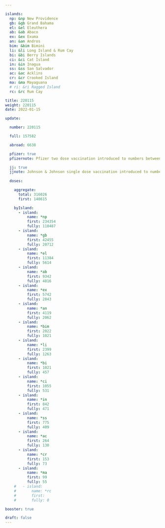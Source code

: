 ```yaml
---

islands:
  np: &np New Providence
  gb: &gb Grand Bahama
  el: &el Eleuthera
  ab: &ab Abaco
  ex: &ex Exuma
  an: &an Andros
  bim: &bim Bimini
  li: &li Long Island & Rum Cay
  bi: &bi Berry Islands
  ci: &ci Cat Island
  in: &in Inagua
  ss: &ss San Salvador
  ac: &ac Acklins
  cr: &cr Crooked Island
  ma: &ma Mayaguana
  # ri: &ri Ragged Island
  rc: &rc Rum Cay

title: 220115
weight: 220115
date: 2022-01-15

update:

  number: 220115

  full: 157582

  abroad: 6638

  pfizer: true
  pfizernote: Pfizer two dose vaccination introduced to numbers between Saturday, Aug 07, 2021 and  Saturday, Aug 14, 2021 period.

  jj: true
  jjnote: Johnson & Johnson single dose vaccination introduced to numbers between Sat, Sep 4, 2021 and Fri, Sep 10, 2021 period.
  
  doses:

    aggregate:
      total: 316026
      first: 148615

    byIsland:
      - island:
          name: *np
          first: 234354
          fully: 110487
      - island:
          name: *gb
          first: 42455
          fully: 20712
      - island:
          name: *el
          first: 11384
          fully: 5614
      - island:
          name: *ab
          first: 9342
          fully: 4816
      - island:
          name: *ex
          first: 5742
          fully: 2843
      - island:
          name: *an
          first: 4119
          fully: 2062
      - island:
          name: *bim
          first: 2022
          fully: 1021
      - island:
          name: *li
          first: 2399
          fully: 1263
      - island:
          name: *bi
          first: 1021
          fully: 457
      - island:
          name: *ci
          first: 1055
          fully: 531
      - island:
          name: *in
          first: 842
          fully: 471
      - island:
          name: *ss
          first: 775
          fully: 409
      - island:
          name: *ac
          first: 264
          fully: 130
      - island:
          name: *cr
          first: 153
          fully: 73
      - island:
          name: *ma
          first: 99
          fully: 55
    #   - island:
    #       name: *rc
    #       first: 
    #       fully: 0

booster: true 

draft: false
---
```


